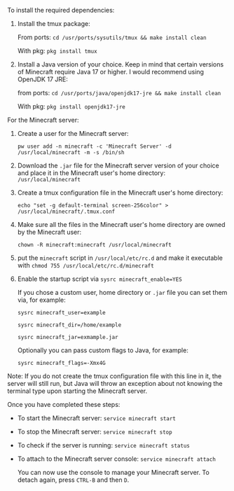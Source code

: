 To install the required dependencies:

1. Install the tmux package:

   From ports: `cd /usr/ports/sysutils/tmux && make install clean`

    With pkg: `pkg install tmux`

2. Install a Java version of your choice. Keep in mind that certain versions of Minecraft require Java 17 or higher. I would recommend using OpenJDK 17 JRE:

    from ports: `cd /usr/ports/java/openjdk17-jre && make install clean`

    With pkg: `pkg install openjdk17-jre`

For the Minecraft server:

1. Create a user for the Minecraft server:
 
    `pw user add -n minecraft -c 'Minecraft Server' -d /usr/local/minecraft -m -s /bin/sh`
  
2. Download the `.jar` file for the Minecraft server version of your choice and place it in the Minecraft user's home directory: `/usr/local/minecraft`

3. Create a tmux configuration file in the Minecraft user's home directory:
   
    `echo "set -g default-terminal screen-256color" > /usr/local/minecraft/.tmux.conf`

4. Make sure all the files in the Minecraft user's home directory are owned by the Minecraft user:

   `chown -R minecraft:minecraft /usr/local/minecraft` 

5. put the `minecraft` script in `/usr/local/etc/rc.d` and make it executable with `chmod 755 /usr/local/etc/rc.d/minecraft`
  
6. Enable the startup script via `sysrc minecraft_enable=YES`

   If you chose a custom user, home directory or `.jar` file you can set them via, for example:
   
   `sysrc minecraft_user=example`

   `sysrc minecraft_dir=/home/example`

   `sysrc minecraft_jar=exmample.jar`

   Optionally you can pass custom flags to Java, for example:

   `sysrc minecraft_flags=-Xmx4G`
   
Note: If you do not create the tmux configuration file with this line in it, the server will still run, but Java will throw an exception about not knowing the terminal type upon starting the Minecraft server.

Once you have completed these steps: 

- To start the Minecraft server: `service minecraft start`

- To stop the Minecraft server: `service minecraft stop`

- To check if the server is running: `service minecraft status`

- To attach to the Minecraft server console: `service minecraft attach`
  
  You can now use the console to manage your Minecraft server. To detach again, press `CTRL-B` and then `D`.

